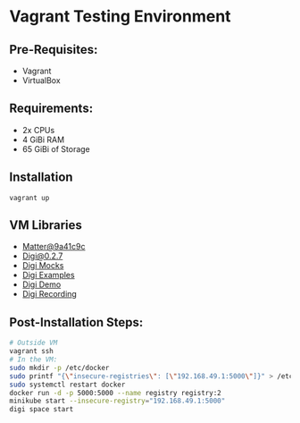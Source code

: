 # Vagrant Testing Environment

## Pre-Requisites:
- Vagrant
- VirtualBox

## Requirements:
- 2x CPUs
- 4 GiBi RAM
- 65 GiBi of Storage

## Installation

`vagrant up`

## VM Libraries
- [Matter@9a41c9c](https://github.com/project-chip/connectedhomeip/commit/9a41c9c3d971797010ab9de4eb04804015674fb0)
- [Digi@0.2.7](https://github.com/digi-project/digi/commit/623d6f0e7e32681ae6e9a9e7ec5db21274c9560a)
- [Digi Mocks](https://github.com/digi-project/mocks)
- [Digi Examples](https://github.com/digi-project/examples)
- [Digi Demo](https://github.com/digi-project/demo)
- [Digi Recording](https://github.com/digi-project/recording)

## Post-Installation Steps:

```bash
# Outside VM
vagrant ssh
# In the VM:
sudo mkdir -p /etc/docker
sudo printf "{\"insecure-registries\": [\"192.168.49.1:5000\"]}" > /etc/docker/daemon.json
sudo systemctl restart docker
docker run -d -p 5000:5000 --name registry registry:2
minikube start --insecure-registry="192.168.49.1:5000"
digi space start
```